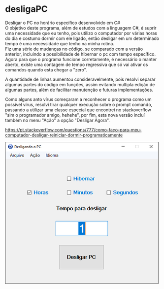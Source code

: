 # desligaPC
Desligar o PC no horário específico desenvolvido em C#
</br>
O objetivo deste programa, além de estudos com a linguagem C#, é suprir uma necessidade que eu tenho, pois utilizo o computador por várias horas do dia e costumo dormir com ele ligado, então desligar em um determinado tempo é uma necessidade que tenho na minha rotina.</br>
Fiz uma série de mudanças no código, se comparado com a versão anterior, incluindo a possibilidade de hibernar o pc com tempo específico. Agora para que o programa funcione corretamente, é necessário o manter aberto, existe uma contagem de tempo regressiva que só vai ativar os comandos quando esta chegar a "zero".

A quantidade de linhas aumentou consideravelmente, pois resolvi separar algumas partes do código em funções, assim evitando multipla edição de algumas partes, além de facilitar manutenção e futuras implementações.

Como alguns anto vírus começaram a reconhecer o programa como um possível vírus, resolvi tirar qualquer execução sobre o prompt comando, passando a utilizar uma classe especial que encontrei no stackoverflow "sim o programador amigo, hehehe", por fim, esta nova versão incluí também no menu "Ação" a opção "Desligar Agora".

https://pt.stackoverflow.com/questions/777/como-faço-para-meu-computador-desligar-reiniciar-dormir-programaticamente
</br>

![Alt text](/img/Desliga.jpg?raw=true "Desliga o PC")
</br>

